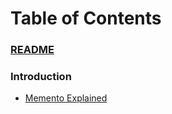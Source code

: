 # Table of Contents

### [README](README.md)

### Introduction

* [Memento Explained](introduction/explained.md)

